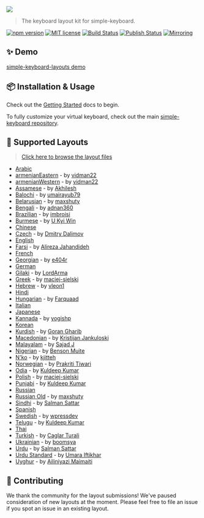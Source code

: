 <a href="https://hodgef.com/simple-keyboard/demos" title="View Demo" target="_blank"><img src="https://i.imgur.com/UNonjFz.png"></a>

<blockquote>The keyboard layout kit for simple-keyboard.</blockquote>

[![npm version](https://badgen.net/npm/v/simple-keyboard-layouts?color=blue)](https://www.npmjs.com/package/simple-keyboard-layouts)
<a href="https://github.com/hodgef/simple-keyboard-layouts/blob/master/LICENSE"><img src="https://img.shields.io/badge/License-MIT-blue.svg" alt="MIT license"></a> <a href="https://github.com/simple-keyboard/simple-keyboard-layouts/actions"><img alt="Build Status" src="https://github.com/simple-keyboard/simple-keyboard-layouts/workflows/Build/badge.svg?color=green" /></a> <a href="https://github.com/simple-keyboard/simple-keyboard-layouts/actions"><img alt="Publish Status" src="https://github.com/simple-keyboard/simple-keyboard-layouts/workflows/Publish/badge.svg?color=green" /></a> <a href="https://gitlab.com/hodgef/simple-keyboard-layouts" target="_blank"><img alt="Mirroring" src="https://github.com/hodgef/simple-keyboard-layouts/actions/workflows/mirroring.yml/badge.svg" /></a>

## ✨ Demo

[simple-keyboard-layouts demo](https://hodgef.com/simple-keyboard/demos/)

## 📦 Installation & Usage

Check out the [Getting Started](https://hodgef.com/simple-keyboard/modules/simple-keyboard-layouts/) docs to begin.

To fully customize your virtual keyboard, check out the main [simple-keyboard repository](https://github.com/hodgef/simple-keyboard).

## 📃 Supported Layouts

<blockquote><a href="https://github.com/hodgef/simple-keyboard-layouts/tree/master/src/lib/layouts">Click here to browse the layout files</a></blockquote>

- [Arabic](https://hodgef.com/simple-keyboard/demos/?d=arabic)
- [armenianEastern](https://hodgef.com/simple-keyboard/demos/?d=armenianEastern) - by [vidman22](https://github.com/vidman22)
- [armenianWestern](https://hodgef.com/simple-keyboard/demos/?d=armenianWestern) - by [vidman22](https://github.com/vidman22)
- [Assamese](https://hodgef.com/simple-keyboard/demos/?d=assamese) - by [Akhilesh](https://github.com/akki2825)
- [Balochi](https://hodgef.com/simple-keyboard/demos/?d=balochi) - by [umairayub79](https://github.com/umairayub79)
- [Belarusian](https://hodgef.com/simple-keyboard/demos/?d=belarusian) - by [maxshuty](https://github.com/maxshuty)
- [Bengali](https://hodgef.com/simple-keyboard/demos/?d=bengali) - by [adnan360](https://github.com/adnan360)
- [Brazilian](https://hodgef.com/simple-keyboard/demos/?d=brazilian) - by [imbroisi](https://github.com/imbroisi)
- [Burmese](https://hodgef.com/simple-keyboard/demos/?d=burmese) - by [U Kyi Win](https://github.com/ukyiwin)
- [Chinese](https://hodgef.com/simple-keyboard/demos/?d=chinese)
- [Czech](https://hodgef.com/simple-keyboard/demos/?d=czech) - by [Dmitry Dalimov](https://github.com/slavabogov)
- [English](https://hodgef.com/simple-keyboard/demos/?d=)
- [Farsi](https://hodgef.com/simple-keyboard/demos/?d=farsi) - by [Alireza Jahandideh](https://github.com/Youhan)
- [French](https://hodgef.com/simple-keyboard/demos/?d=french)
- [Georgian](https://hodgef.com/simple-keyboard/demos/?d=georgian) - by [e404r](https://github.com/e404r)
- [German](https://hodgef.com/simple-keyboard/demos/?d=german)
- [Gilaki](https://hodgef.com/simple-keyboard/demos/?d=gilaki) - by [LordArma](https://github.com/LordArma)
- [Greek](https://hodgef.com/simple-keyboard/demos/?d=greek) - by [maciej-sielski](https://github.com/maciej-sielski)
- [Hebrew](https://hodgef.com/simple-keyboard/demos/?d=hebrew) - by [vleon1](https://github.com/vleon1)
- [Hindi](https://hodgef.com/simple-keyboard/demos/?d=hindi)
- [Hungarian](https://hodgef.com/simple-keyboard/demos/?d=hungarian) - by [Farquaad](https://github.com/Farquaad)
- [Italian](https://hodgef.com/simple-keyboard/demos/?d=italian)
- [Japanese](https://hodgef.com/simple-keyboard/demos/?d=japanese)
- [Kannada](https://hodgef.com/simple-keyboard/demos/?d=kannada) - by [yogishp](https://github.com/yogishp)
- [Korean](https://hodgef.com/simple-keyboard/demos/?d=korean)
- [Kurdish](https://hodgef.com/simple-keyboard/demos/?d=kurdish) - by [Goran Gharib](https://github.com/GoRaN909)
- [Macedonian](https://hodgef.com/simple-keyboard/demos/?d=macedonian) - by [Kristijan Jankuloski](https://github.com/KristijanJankuloski)
- [Malayalam](https://hodgef.com/simple-keyboard/demos/?d=malayalam) - by [Sajad J](https://github.com/4gon)
- [Nigerian](https://hodgef.com/simple-keyboard/demos/?d=nigerian) - by [Benson Muite](https://github.com/bkmgit)
- [N'ko](https://hodgef.com/simple-keyboard/demos/?d=nko) - by [kjitteh](https://github.com/kjitteh)
- [Norwegian](https://hodgef.com/simple-keyboard/demos/?d=norwegian) - by [Prakriti Tiwari](https://github.com/prakriti89)
- [Odia](https://hodgef.com/simple-keyboard/demos/?d=odia) - by [Kuldeep Kumar](https://github.com/sonukuldeep)
- [Polish](https://hodgef.com/simple-keyboard/demos/?d=polish) - by [maciej-sielski](https://github.com/maciej-sielski)
- [Punjabi](https://hodgef.com/simple-keyboard/demos/?d=punjabi) - by [Kuldeep Kumar](https://github.com/sonukuldeep)
- [Russian](https://hodgef.com/simple-keyboard/demos/?d=russian)
- [Russian Old](https://hodgef.com/simple-keyboard/demos/?d=russian-old) - by [maxshuty](https://github.com/maxshuty)
- [Sindhi](https://hodgef.com/simple-keyboard/demos/?d=sindhi) - by [Salman Sattar](https://github.com/salman65)
- [Spanish](https://hodgef.com/simple-keyboard/demos/?d=spanish)
- [Swedish](https://hodgef.com/simple-keyboard/demos/?d=swedish) - by [wpressdev](https://github.com/wpressdev)
- [Telugu](https://hodgef.com/simple-keyboard/demos/?d=telugu) - by [Kuldeep Kumar](https://github.com/sonukuldeep)
- [Thai](https://hodgef.com/simple-keyboard/demos/?d=thai)
- [Turkish](https://hodgef.com/simple-keyboard/demos/?d=turkish) - by [Caglar Turali](https://github.com/caglarturali)
- [Ukrainian](https://hodgef.com/simple-keyboard/demos/?d=ukrainian) - by [boomsya](https://github.com/boomsya)
- [Urdu](https://hodgef.com/simple-keyboard/demos/?d=urdu) - by [Salman Sattar](https://github.com/salman65)
- [Urdu Standard](https://hodgef.com/simple-keyboard/demos/?d=urdu-standard) - by [Umara Iftikhar](https://github.com/imaneumma)
- [Uyghur](https://hodgef.com/simple-keyboard/demos/?d=uyghur) - by [Ailiniyazi Maimaiti](https://github.com/memeteli)

## 🌟 Contributing

We thank the community for the layout submissions! We've paused consideration of new layouts at the moment. Please feel free to file an issue if you spot an issue in an existing layout.
